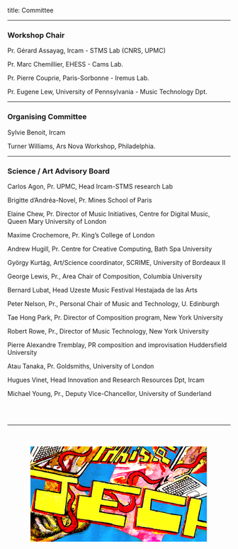 title: Committee

---

### Workshop Chair

Pr. Gérard Assayag, Ircam - STMS Lab (CNRS, UPMC)

Pr. Marc Chemillier, EHESS - Cams Lab.

Pr. Pierre Couprie, Paris-Sorbonne - Iremus Lab.

Pr. Eugene Lew, University of Pennsylvania - Music Technology Dpt.

---

### Organising Committee

Sylvie Benoit, Ircam

Turner Williams, Ars Nova Workshop, Philadelphia.

---

### Science / Art Advisory Board

Carlos Agon, Pr. UPMC, Head Ircam-STMS research Lab

Brigitte d’Andréa-Novel, Pr. Mines School of Paris

Elaine Chew, Pr. Director of Music Initiatives, Centre for Digital Music, Queen Mary University of London

Maxime Crochemore, Pr. King’s College of London

Andrew Hugill, Pr. Centre for Creative Computing, Bath Spa University

György Kurtág, Art/Science coordinator, SCRIME, University of Bordeaux II

George Lewis, Pr., Area Chair of Composition, Columbia University

Bernard Lubat, Head Uzeste Music Festival Hestajada de las Arts

Peter Nelson, Pr., Personal Chair of Music and Technology, U. Edinburgh

Tae Hong Park, Pr. Director of Composition program, New York University

Robert Rowe, Pr., Director of Music Technology, New York University

Pierre Alexandre Tremblay, PR composition and improvisation Huddersfield University

Atau Tanaka, Pr. Goldsmiths, University of London

Hugues Vinet, Head Innovation and Research Resources Dpt, Ircam

Michael Young, Pr., Deputy Vice-Chancellor, University of Sunderland

<br><br>

---

<p align="center">
   <br><br>
  <img src="../images/IKPoster_frag5.png" width="400">
   <br><br>
</p>


